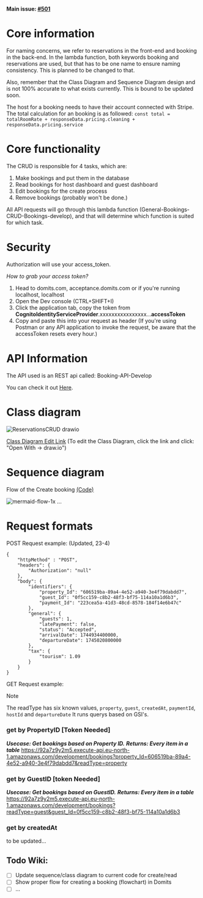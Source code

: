 **Main issue: [#501](https://github.com/domits1/Domits/issues/501)**

# Core information

For naming concerns, we refer to reservations in the front-end and booking in the back-end. In the lambda function, both keywords booking and reservations are used, but that has to be one name to ensure naming consistency. This is planned to be changed to that.

Also, remember that the Class Diagram and Sequence Diagram design and is not 100% accurate to what exists currently. This is bound to be updated soon.

The host for a booking needs to have their account connected with Stripe.
The total calculation for an booking is as followed: `const total = totalRoomRate + responseData.pricing.cleaning + responseData.pricing.service`

# Core functionality

The CRUD is responsible for 4 tasks, which are:
1. Make bookings and put them in the database 
2. Read bookings for host dashboard and guest dashboard
3. Edit bookings for the create process
4. Remove bookings (probably won't be done.)

All API requests will go through this lambda function (General-Bookings-CRUD-Bookings-develop), and that will determine which function is suited for which task.

# Security

Authorization will use your access_token.

*How to grab your access token?*

1. Head to domits.com, acceptance.domits.com or if you're running localhost, localhost
2. Open the Dev console (CTRL+SHIFT+I)
3. Click the application tab, copy the token from **CognitoIdentityServiceProvider**.xxxxxxxxxxxxxxxx...**accessToken**
4. Copy and paste this into your request as header (If you're using Postman or any API application to invoke the request, be aware that the accessToken resets every hour.)


# API Information
The API used is an REST api called: Booking-API-Develop

You can check it out [Here](https://eu-north-1.console.aws.amazon.com/apigateway/main/apis/92a7z9y2m5/resources?api=92a7z9y2m5&region=eu-north-1&routes=jwqjok3).

# Class diagram
![ReservationsCRUD drawio](https://github.com/user-attachments/assets/a2d0b969-836d-4ee3-8931-6aedc80742be)

[Class Diagram Edit Link](https://drive.google.com/file/d/1R07G2hYAxQhD3D1YhsxFvE4A0kERSELc/view?usp=sharing)
(To edit the Class Diagram, click the link and click: "Open With -> draw.io")

# Sequence diagram
Flow of the Create booking [(Code)](https://raw.githubusercontent.com/Bambaclad1/charts/refs/heads/main/bookingCRUDCreateSequence.txt)

![mermaid-flow-1x](https://github.com/user-attachments/assets/9e65e49b-c9d5-49e2-90a3-d461a162e092)
...
# Request formats
POST Request example: (Updated, 23-4)
```
{
    "httpMethod" : "POST",
    "headers": {
        "Authorization": "null"
    },
    "body": {
        "identifiers": {
            "property_Id": "606519ba-89a4-4e52-a940-3e4f79dabdd7",
            "guest_Id": "0f5cc159-c8b2-48f3-bf75-114a10a1d6b3",
            "payment_Id": "223cea5a-41d3-48cd-8578-184f14e6b47c"
        },
        "general": {
            "guests": 1,
            "latePayment": false,
            "status": "Accepted",
            "arrivalDate": 1744934400000,
            "departureDate": 1745020800000
        },
        "tax": {
            "tourism": 1.09
        }
    }
}
```
GET Request example:
> [!NOTE]
> The readType has six known values, `property`, `guest`, `createdAt`, `paymentId`, `hostId` and `departureDate` It runs querys based on GSI's.

### get by PropertyID [Token Needed]

***Usecase: Get bookings based on Property ID.***
***Returns: Every item in a table***
https://92a7z9y2m5.execute-api.eu-north-1.amazonaws.com/development/bookings?property_Id=606519ba-89a4-4e52-a940-3e4f79dabdd7&readType=property

### get by GuestID [token Needed]

***Usecase: Get bookings based on GuestID.***
***Returns: Every item in a table***
https://92a7z9y2m5.execute-api.eu-north-1.amazonaws.com/development/bookings?readType=guest&guest_Id=0f5cc159-c8b2-48f3-bf75-114a10a1d6b3

### get by createdAt
to be updated...

## Todo Wiki:
- [ ] Update sequence/class diagram to current code for create/read
- [ ] Show proper flow for creating a booking (flowchart) in Domits
- [ ] ...